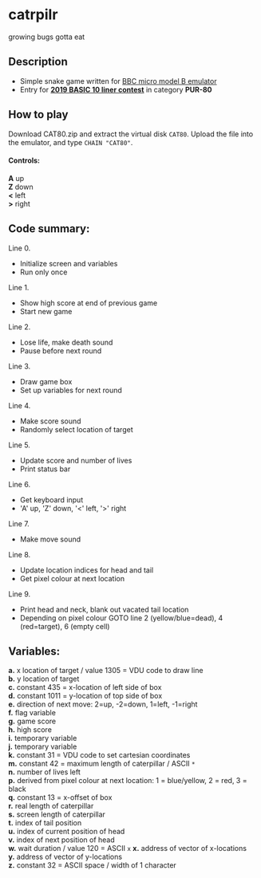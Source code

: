 # catrpilr
growing bugs gotta eat

## Description

* Simple snake game written for [BBC micro model B emulator](https://bbc.godbolt.org)
* Entry for [**2019 BASIC 10 liner contest**](http://gkanold.wixsite.com/homeputerium/kopie-von-basic-10liners-2018) in category **PUR-80**

## How to play

Download CAT80.zip and extract the virtual disk `CAT80`. Upload the file into the emulator, and type `CHAIN "CAT80"`.

#### Controls:

  **A** up  
  **Z** down  
  **<** left  
  **>** right  

## Code summary:

Line 0.
*	Initialize screen and variables
*	Run only once

Line 1.
*	Show high score at end of previous game
*	Start new game

Line 2.
*	Lose life, make death sound
* Pause before next round

Line 3.
*	Draw game box
*	Set up variables for next round

Line 4.
*	Make score sound
* Randomly select location of target

Line 5.
*	Update score and number of lives
* Print status bar

Line 6.
*	Get keyboard input
* 'A' up, 'Z' down, '<' left, '>' right

Line 7.
*	Make move sound

Line 8.
*	Update location indices for head and tail
*	Get pixel colour at next location 

Line 9. 
*	Print head and neck, blank out vacated tail location
*	Depending on pixel colour GOTO line 2 (yellow/blue=dead), 4 (red=target), 6 (empty cell)

## Variables:

**a.** x location of target / value 1305 = VDU code to draw line  
**b.** y location of target  
**c.** constant 435 = x-location of left side of box   
**d.** constant 1011 = y-location of top side of box    
**e.** direction of next move: 2=up, -2=down, 1=left, -1=right  
**f.** flag variable  
**g.** game score  
**h.** high score  
**i.** temporary variable  
**j.** temporary variable  
**k.** constant 31 = VDU code to set cartesian coordinates  
**m.** constant 42 = maximum length of caterpillar / ASCII `*`  
**n.** number of lives left  
**p.** derived from pixel colour at next location: 1 = blue/yellow, 2 = red, 3 = black  
**q.** constant 13 = x-offset of box  
**r.** real length of caterpillar  
**s.** screen length of caterpillar  
**t.** index of tail position  
**u.** index of current position of head  
**v.** index of next position of head  
**w.** wait duration / value 120 = ASCII `x`
**x.** address of vector of x-locations  
**y.** address of vector of y-locations  
**z.** constant 32 = ASCII space / width of 1 character  
